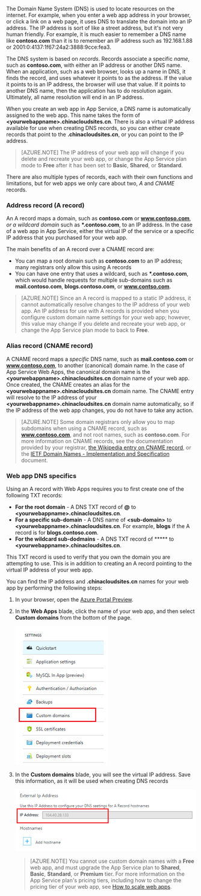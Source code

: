 The Domain Name System (DNS) is used to locate resources on the internet. For example, when you enter a web app address in your browser, or click a link on a web page, it uses DNS to translate the domain into an IP address. The IP address is sort of like a street address, but it's not very human friendly. For example, it is much easier to remember a DNS name like **contoso.com** than it is to remember an IP address such as 192.168.1.88 or 2001:0:4137:1f67:24a2:3888:9cce:fea3.

The DNS system is based on *records*. Records associate a specific *name*, such as **contoso.com**, with either an IP address or another DNS name. When an application, such as a web browser, looks up a name in DNS, it finds the record, and uses whatever it points to as the address. If the value it points to is an IP address, the browser will use that value. If it points to another DNS name, then the application has to do resolution again. Ultimately, all name resolution will end in an IP address.

When you create an web app in App Service, a DNS name is automatically assigned to the web app. This name takes the form of **&lt;yourwebappname&gt;.chinacloudsites.cn**. There is also a virtual IP address available for use when creating DNS records, so you can either create records that point to the **.chinacloudsites.cn**, or you can point to the IP address.

> [AZURE.NOTE]
> The IP address of your web app will change if you delete and recreate your web app, or change the App Service plan mode to **Free** after it has been set to **Basic**, **Shared**, or **Standard**.
> 
> 

There are also multiple types of records, each with their own functions and limitations, but for web apps we only care about two, *A* and *CNAME* records.

### Address record (A record)
An A record maps a domain, such as **contoso.com** or **www.contoso.com**, *or a wildcard domain* such as **\*.contoso.com**, to an IP address. In the case of a web app in App Service, either the virtual IP of the service or a specific IP address that you purchased for your web app.

The main benefits of an A record over a CNAME record are:

* You can map a root domain such as **contoso.com** to an IP address; many registrars only allow this using A records
* You can have one entry that uses a wildcard, such as **\*.contoso.com**, which would handle requests for multiple sub-domains such as **mail.contoso.com**, **blogs.contoso.com**, or **www.contso.com**.

> [AZURE.NOTE]
> Since an A record is mapped to a static IP address, it cannot automatically resolve changes to the IP address of your web app. An IP address for use with A records is provided when you configure custom domain name settings for your web app; however, this value may change if you delete and recreate your web app, or change the App Service plan mode to back to **Free**.
> 
> 

### Alias record (CNAME record)
A CNAME record maps a *specific* DNS name, such as **mail.contoso.com** or **www.contoso.com**, to another (canonical) domain name. In the case of App Service Web Apps, the canonical domain name is the **&lt;yourwebappname>.chinacloudsites.cn** domain name of your web app. Once created, the CNAME creates an alias for the **&lt;yourwebappname>.chinacloudsites.cn** domain name. The CNAME entry will resolve to the IP address of your **&lt;yourwebappname>.chinacloudsites.cn** domain name automatically, so if the IP address of the web app changes, you do not have to take any action.

> [AZURE.NOTE]
> Some domain registrars only allow you to map subdomains when using a CNAME record, such as **www.contoso.com**, and not root names, such as **contoso.com**. For more information on CNAME records, see the documentation provided by your registrar, <a href="http://en.wikipedia.org/wiki/CNAME_record">the Wikipedia entry on CNAME record</a>, or the <a href="http://tools.ietf.org/html/rfc1035">IETF Domain Names - Implementation and Specification</a> document.
> 
> 

### Web app DNS specifics
Using an A record with Web Apps requires you to first create one of the following TXT records:

* **For the root domain** - A DNS TXT record of **@** to  **&lt;yourwebappname&gt;.chinacloudsites.cn**.
* **For a specific sub-domain** - A DNS name of **&lt;sub-domain>** to **&lt;yourwebappname&gt;.chinacloudsites.cn**. For example, **blogs** if the A record is for **blogs.contoso.com**.
* **For the wildcard sub-dodmains** - A DNS TXT record of ***** to  **&lt;yourwebappname&gt;.chinacloudsites.cn**.

This TXT record is used to verify that you own the domain you are attempting to use. This is in addition to creating an A record pointing to the virtual IP address of your web app.

You can find the IP address and **.chinacloudsites.cn** names for your web app by performing the following steps:

1. In your browser, open the [Azure Portal Preview](https://portal.azure.cn).
2. In the **Web Apps** blade, click the name of your web app, and then select **Custom domains** from the bottom of the page.
   
    ![](./media/custom-dns-web-site/dncmntask-cname-6.png)
3. In the **Custom domains** blade, you will see the virtual IP address. Save this information, as it will be used when creating DNS records
   
    ![](./media/custom-dns-web-site/virtual-ip-address.png)
   
    > [AZURE.NOTE]
    > You cannot use custom domain names with a **Free** web app, and must upgrade the App Service plan to **Shared**, **Basic**, **Standard**, or **Premium** tier. For more information on the App Service plan's pricing tiers, including how to change the pricing tier of your web app, see [How to scale web apps](/documentation/articles/web-sites-scale/).
    > 
    >